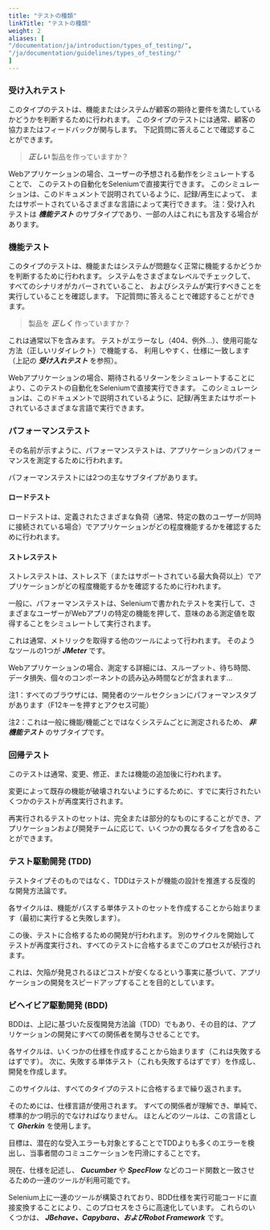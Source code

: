```yaml
---
title: "テストの種類"
linkTitle: "テストの種類"
weight: 2
aliases: [
"/documentation/ja/introduction/types_of_testing/",
"/ja/documentation/guidelines/types_of_testing/"
]
---
```


### 受け入れテスト
このタイプのテストは、機能またはシステムが顧客の期待と要件を満たしているかどうかを判断するために行われます。
このタイプのテストには通常、顧客の協力またはフィードバックが関与します。
下記質問に答えることで確認することができます。
> **_正しい_** 製品を作っていますか？

Webアプリケーションの場合、ユーザーの予想される動作をシミュレートすることで、
このテストの自動化をSeleniumで直接実行できます。
このシミュレーションは、このドキュメントで説明されているように、記録/再生によって、
またはサポートされているさまざまな言語によって実行できます。
注：受け入れテストは **_機能テスト_** のサブタイプであり、一部の人はこれにも言及する場合があります。

### 機能テスト
このタイプのテストは、機能またはシステムが問題なく正常に機能するかどうかを判断するために行われます。
システムをさまざまなレベルでチェックして、すべてのシナリオがカバーされていること、
およびシステムが実行すべきことを実行していることを確認します。
下記質問に答えることで確認することができます。
>製品を **_正しく_** 作っていますか？

これは通常以下を含みます。
テストがエラーなし（404、例外...）、使用可能な方法（正しいリダイレクト）で機能する、
利用しやすく、仕様に一致します（上記の **_受け入れテスト_** を参照）。

Webアプリケーションの場合、期待されるリターンをシミュレートすることにより、このテストの自動化をSeleniumで直接実行できます。
このシミュレーションは、このドキュメントで説明されているように、記録/再生またはサポートされているさまざまな言語で実行できます。

### パフォーマンステスト
その名前が示すように、パフォーマンステストは、アプリケーションのパフォーマンスを測定するために行われます。

パフォーマンステストには2つの主なサブタイプがあります。

#### ロードテスト
ロードテストは、定義されたさまざまな負荷（通常、特定の数のユーザーが同時に接続されている場合）でアプリケーションがどの程度機能するかを確認するために行われます。

#### ストレステスト
ストレステストは、ストレス下（またはサポートされている最大負荷以上）でアプリケーションがどの程度機能するかを確認するために行われます。

一般に、パフォーマンステストは、Seleniumで書かれたテストを実行して、さまざまなユーザーがWebアプリの特定の機能を押して、意味のある測定値を取得することをシミュレートして実行されます。

これは通常、メトリックを取得する他のツールによって行われます。
そのようなツールの1つが **_JMeter_** です。

Webアプリケーションの場合、測定する詳細には、スループット、待ち時間、データ損失、個々のコンポーネントの読み込み時間などが含まれます…

注1：すべてのブラウザには、開発者のツールセクションにパフォーマンスタブがあります（F12キーを押すとアクセス可能）

注2：これは一般に機能/機能ごとではなくシステムごとに測定されるため、 **_非機能テスト_** のサブタイプです。

### 回帰テスト
このテストは通常、変更、修正、または機能の追加後に行われます。

変更によって既存の機能が破壊されないようにするために、すでに実行されたいくつかのテストが再度実行されます。

再実行されるテストのセットは、完全または部分的なものにすることができ、アプリケーションおよび開発チームに応じて、いくつかの異なるタイプを含めることができます。

### テスト駆動開発 (TDD)
テストタイプそのものではなく、TDDはテストが機能の設計を推進する反復的な開発方法論です。

各サイクルは、機能がパスする単体テストのセットを作成することから始まります（最初に実行すると失敗します）。

この後、テストに合格するための開発が行われます。
別のサイクルを開始してテストが再度実行され、すべてのテストに合格するまでこのプロセスが続行されます。

これは、欠陥が発見されるほどコストが安くなるという事実に基づいて、アプリケーションの開発をスピードアップすることを目的としています。

### ビヘイビア駆動開発 (BDD)
BDDは、上記に基づいた反復開発方法論（TDD）でもあり、その目的は、アプリケーションの開発にすべての関係者を関与させることです。

各サイクルは、いくつかの仕様を作成することから始まります（これは失敗するはずです）。
次に、失敗する単体テスト（これも失敗するはずです）を作成し、開発を作成します。

このサイクルは、すべてのタイプのテストに合格するまで繰り返されます。

そのためには、仕様言語が使用されます。
すべての関係者が理解でき、単純で、標準的かつ明示的でなければなりません。
ほとんどのツールは、この言語として **_Gherkin_**  を使用します。

目標は、潜在的な受入エラーも対象とすることでTDDよりも多くのエラーを検出し、当事者間のコミュニケーションを円滑にすることです。

現在、仕様を記述し、 **_Cucumber_** や **_SpecFlow_** などのコード関数と一致させるための一連のツールが利用可能です。

Selenium上に一連のツールが構築されており、BDD仕様を実行可能コードに直接変換することにより、このプロセスをさらに高速化しています。 これらのいくつかは、 _**JBehave、Capybara、およびRobot Framework**_ です。
